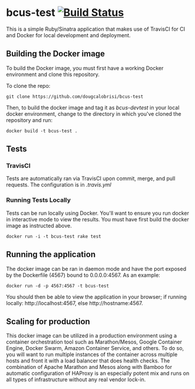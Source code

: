# bcus-test [![Build Status](https://travis-ci.org/dougcalobrisi/bcus-test.svg?branch=master)](https://travis-ci.org/dougcalobrisi/bcus-test)
This is a simple Ruby/Sinatra application that makes use of TravisCI for CI and Docker for local development and deployment.

## Building the Docker image
To build the Docker image, you must first have a working Docker environment and clone this repository.

To clone the repo:
```
git clone https://github.com/dougcalobrisi/bcus-test
```

Then, to build the docker image and tag it as *bcus-devtest* in your local docker environment, change to the directory in which you've cloned the repository and run:
```
docker build -t bcus-test .
```

## Tests
### TravisCI
Tests are automatically ran via TravisCI upon commit, merge, and pull requests. The configuration is in *.travis.yml*

### Running Tests Locally
Tests can be run locally using Docker. You'll want to ensure you run docker in interactive mode to view the results. You must have first build the docker image as instructed above.
```
docker run -i -t bcus-test rake test
```

## Running the application
The docker image can be ran in daemon mode and have the port exposed by the Dockerfile (4567) bound to 0.0.0.0:4567. As an example:
```
docker run -d -p 4567:4567 -t bcus-test
```
You should then be able to view the application in your browser; if running locally: http://localhost:4567, else http://hostname:4567.

## Scaling for production
This docker image can be utilized in a production environment using a container orchestration tool such as Marathon/Mesos, Google Container Engine, Docker Swarm, Amazon Container Service, and others. To do so, you will want to run multiple instances of the container across multiple hosts and front it with a load balancer that does health checks. The combination of Apache Marathon and Mesos along with Bamboo for automatic configuration of HAProxy is an especially potent mix and runs on all types of infrastructure without any real vendor lock-in.

